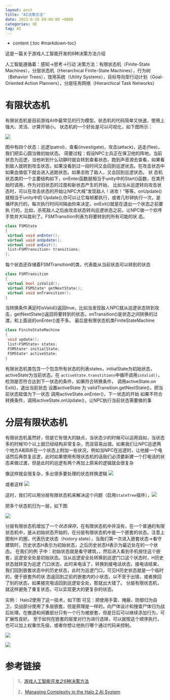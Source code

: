```yaml
---
layout: post
title: "AI决策方法"
date: 2021-8-20 09:00:00 +0800 
categories: UE
tag: AI
---
```

* content
{:toc #markdown-toc}

这是一篇关于游戏人工智能开发的6种决策方法介绍

<!-- more -->

人工智能遵循着：感知->思考->行动
决策方法：有限状态机（Finite-State Machines），分层状态机（Hierarchical Finite-State Machines），行为树（Behavior Trees），效用系统（Utility Systems），目标导向型行动计划（Goal-Oriented Action Planners），分层任务网络（Hierarchical Task Networks）

# 有限状态机

有限状态机是目前游戏AI中最常见的行为模型。状态机的代码简单又快速，使用上强大、灵活、计算开销小。
状态机的一个好处是可以可视化，如下图所示：

![](D:\WindCrazyGithubio\windcrazy123.github.io\styles\images\ai\AIBasic\FSMachine.jpg)

图中有四个状态：巡逻(patrol)，查看(investigate)，攻击(attack)，逃走(flee)，我们把实心圆当做初始状态。
简要过程：假设NPC士兵正在保卫他的阵地，当前状态为巡逻，当他听到什么动静时就会转到查看状态，跑到声音源去查看，如果看到敌人就转到攻击状态，如果没看到过一段时间又会回到巡逻状态。在攻击状态中如果血值低下就会进入逃跑状态。如果击败了敌人，又会回到巡逻状态。
状 态机状态类的一个主要结构如下，onEnter函数就相当于unity中的Start()函数，在类开始时调用，作为对旧状态的过度和新状态产生的开始， 比如当从巡逻转向攻击状态时，可以在攻击状态的开始让NPC大喊“发现敌人！进攻！”等等。onUpdate()就相当于unity中的 Update(),你可以让它每帧都执行，或者几秒钟执行一次，是循环执行的，每次执行时间间隔由你来决定。onExit()就是在退出一个状态之前要执 行的，比如，杀死敌人之后由攻击状态转向巡逻状态之前，让NPC做一个欢呼手势并大叫胜利了。FSMTransition列表为将要转到的所有可能的状 态。

```c#
class FSMState
{
 virtual void onEnter();
 virtual void onUpdate();
 virtual void onExit();
 list<FSMTransition> transitions;
};
```

每个状态还存储着FSMTransition的类，代表能从当前状态可以转到的状态

```c++
class FSMTransition
{
 virtual bool isValid();
 virtual FSMState* getNextState();
 virtual void onTransition();
}
```

当转换条件满足时isValid()返回true，比如当发现敌人NPC就从巡逻状态转到攻击，getNextState()返回将要转到的状态，onTransition()是状态之间转换的过渡，和上面说的onEnter()差不多。
最后是有限状态机类FiniteStateMachine

```c++
class FiniteStateMachine
{
 void update();
 list<FSMState> states;
 FSMState* initialState;
 FSMState* activeState;
}
```

有限状态机类包含一个包含所有状态的列表states，initialState为初始状态，activeState为当前状态。在 `activeState.transtitions`中循环调用`isValid()`，检测是否符合达到下一状态的条件，如果符合转换条件，
   调用activeState.on Exit()，退出当前状态
   设置activeState 为 validTransition.getNextState()，把当前状态赋值为下一状态
   调用activeState.onEnter()，下一状态的开始
如果不符合转换条件，调用activeState.onUpdate()，让NPC执行当前状态需要做的事

# 分层有限状态机

有限状态机虽然好，但是它有很大的缺点，当状态少的时候可以运用自如，当状态多的时候10个以上就已经结构非常复杂，而且容易出错。如果我们让NPC巡逻两个地方A和B并在一个状态上附加一些状况，例如当NPC在巡逻时，让他接一个电话然后再恢复巡逻，此时如果使用有限状态机的话我们必须要新建一个打电话的状态来做过渡，但是此时的巡逻有两个再加上原来的逻辑就会很复杂

像这样就会很复杂，多出很多要处理的状态转换逻辑
![](D:\WindCrazyGithubio\windcrazy123.github.io\styles\images\ai\AIBasic\FSMachineShortcoming1.png)

或者这样
![](D:\WindCrazyGithubio\windcrazy123.github.io\styles\images\ai\AIBasic\FSMachineShortcoming2.png)

这时，我们可以用分层有限状态机来解决这个问题（启用`StateTree`插件），![](D:\WindCrazyGithubio\windcrazy123.github.io\styles\images\ai\AIBasic\StateTreePlugins.png)

把多个状态机归为一层，如下图

![](D:\WindCrazyGithubio\windcrazy123.github.io\styles\images\ai\AIBasic\HFSMachine1.jpg)

分层有限状态机增加了一个*状态保存*，在有限状态机中并没有，在一个普通的有限状态机中，是从初始状态开始的，在分层有限状态机中是一个嵌套的状态。注意上图有H 的圈，代表历史状态（history state），当我们第一次进入嵌套状态->看守建筑时，历史状态H表示为初始状态，之后历史状态H表示为最近处在的一个状态。
在我们的例 子中：初始状态就是看守建筑，，然后进入看到手机按住这个嵌套，巡逻安全处是初始状态。当从巡逻安全处转换到巡逻门口这个状态时，H历史状态就转变为巡逻 门口状态，此时来电话了，转换到接电话状态，接电话结束，我们回到嵌套状态中的历史状态，此时为巡逻门口，可见H历史状态就是一个临时的，便于嵌套外的状 态返回到之前的嵌套内的小状态，以不至于出错，或者换回了别的状态，如果接完电话回到巡逻安全处，那就出大错了。
分层有限状态机，就这样避免了重复状态，可以实现更大的更复杂的状态。

实例：
Halo2使用了这一技术，如下图
可见：把使用手雷、掩蔽、防御归为自卫，交战部分使用了多层嵌套，但是原理是一样的，向尸体设计和搜查尸体归为战后处理。在撤退和闲置部分只有一个行为被嵌套，但是日后可以继续添加行为，可扩展性良好。
至于如何在嵌套的层里对行为进行选择，可以就按这个顺序执行，也可以加上权重优先级，或者你想让他执行哪个通过代码来控制。

![](D:\WindCrazyGithubio\windcrazy123.github.io\styles\images\ai\AIBasic\Halo2AI0.png)

![](D:\WindCrazyGithubio\windcrazy123.github.io\styles\images\ai\AIBasic\Halo2AI.png)

# 参考链接

> 1，[游戏人工智能开发之6种决策方法](https://www.cnblogs.com/zhanlang96/p/4793511.html)
>
> 2，[Managing Complexity in the Halo 2 AI System](https://www.youtube.com/watch?v=m9W-hpxuApk&ab_channel=BungieHaloArchive)
>
> 
